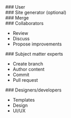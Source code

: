 ---
---

<div class="flow-block" markdown="1">
### User
</div>

<div class="flow-block title" markdown="1">
### Site generator (optional)
</div>

<div class="flow-block title" markdown="1">
### Merge
</div>

<div class="flow-block" markdown="1">
### Collaborators

* Review
* Discuss
* Propose improvements
</div>

<div class="flow-block" markdown="1">
### Subject matter experts

* Create branch
* Author content
* Commit
* Pull request
</div>

<div class="flow-block" markdown="1">
### Designers/developers

* Templates
* Design
* UI/UX
</div>
